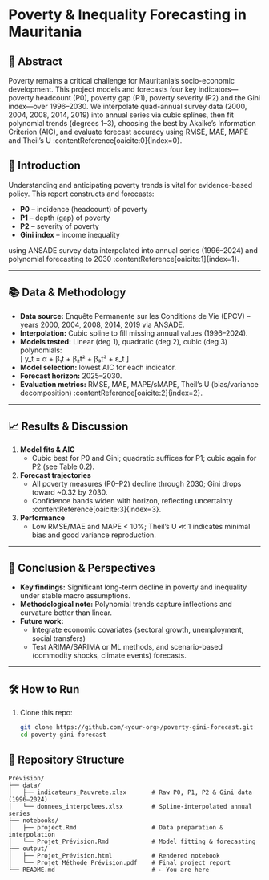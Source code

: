 # Poverty & Inequality Forecasting in Mauritania
## 📖 Abstract

Poverty remains a critical challenge for Mauritania’s socio-economic development. This project models and forecasts four key indicators—poverty headcount (P0), poverty gap (P1), poverty severity (P2) and the Gini index—over 1996–2030. We interpolate quad-annual survey data (2000, 2004, 2008, 2014, 2019) into annual series via cubic splines, then fit polynomial trends (degrees 1–3), choosing the best by Akaike’s Information Criterion (AIC), and evaluate forecast accuracy using RMSE, MAE, MAPE and Theil’s U :contentReference[oaicite:0]{index=0}.

## 📝 Introduction

Understanding and anticipating poverty trends is vital for evidence-based policy. This report constructs and forecasts:

- **P0** – incidence (headcount) of poverty  
- **P1** – depth (gap) of poverty  
- **P2** – severity of poverty  
- **Gini index** – income inequality  

using ANSADE survey data interpolated into annual series (1996–2024) and polynomial forecasting to 2030 :contentReference[oaicite:1]{index=1}.

---

## 📚 Data & Methodology

- **Data source:** Enquête Permanente sur les Conditions de Vie (EPCV) – years 2000, 2004, 2008, 2014, 2019 via ANSADE.  
- **Interpolation:** Cubic spline to fill missing annual values (1996–2024).  
- **Models tested:** Linear (deg 1), quadratic (deg 2), cubic (deg 3) polynomials:  
  \[ y_t = α + β₁t + β₂t² + β₃t³ + ε_t \]  
- **Model selection:** lowest AIC for each indicator.  
- **Forecast horizon:** 2025–2030.  
- **Evaluation metrics:** RMSE, MAE, MAPE/sMAPE, Theil’s U (bias/variance decomposition) :contentReference[oaicite:2]{index=2}.

---

## 📈 Results & Discussion

1. **Model fits & AIC**  
   - Cubic best for P0 and Gini; quadratic suffices for P1; cubic again for P2 (see Table 0.2).  
2. **Forecast trajectories**  
   - All poverty measures (P0–P2) decline through 2030; Gini drops toward ~0.32 by 2030.  
   - Confidence bands widen with horizon, reflecting uncertainty :contentReference[oaicite:3]{index=3}.  
3. **Performance**  
   - Low RMSE/MAE and MAPE < 10%; Theil’s U ≪ 1 indicates minimal bias and good variance reproduction.  

---

## 🔮 Conclusion & Perspectives

- **Key findings:** Significant long-term decline in poverty and inequality under stable macro assumptions.  
- **Methodological note:** Polynomial trends capture inflections and curvature better than linear.  
- **Future work:**  
  - Integrate economic covariates (sectoral growth, unemployment, social transfers)  
  - Test ARIMA/SARIMA or ML methods, and scenario-based (commodity shocks, climate events) forecasts.  

---

## 🛠️ How to Run

1. Clone this repo:  
   ```bash
   git clone https://github.com/<your-org>/poverty-gini-forecast.git
   cd poverty-gini-forecast
## 📂 Repository Structure

```text
Prévision/
├── data/
│   ├── indicateurs_Pauvrete.xlsx       # Raw P0, P1, P2 & Gini data (1996–2024)
│   └── donnees_interpolees.xlsx        # Spline‐interpolated annual series
├── notebooks/
│   ├── project.Rmd                     # Data preparation & interpolation
│   └── Projet_Prévision.Rmd            # Model fitting & forecasting
├── output/
│   ├── Projet_Prévision.html           # Rendered notebook
│   └── Projet_Méthode_Prévision.pdf    # Final project report
└── README.md                           # ← You are here

